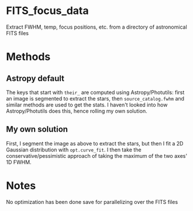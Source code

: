 # FITS_focus_data
Extract FWHM, temp, focus positions, etc. from a directory of astronomical FITS files

# Methods

## Astropy default
The keys that start with `their_` are computed using Astropy/Photutils: first an image is segmented to extract the stars, then `source_catalog.fwhm` and similar methods are used to get the stats. I haven't looked into how Astropy/Photutils does this, hence rolling my own solution.

## My own solution
First, I segment the image as above to extract the stars, but then I fit a 2D Gaussian distribution with `opt.curve_fit`. I then take the conservative/pessimistic approach of taking the maximum of the two axes' 1D FWHM.

# Notes
No optimization has been done save for parallelizing over the FITS files
